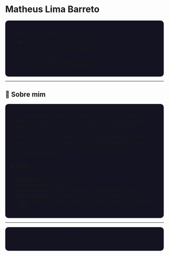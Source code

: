 # Matheus Lima Barreto

<div align="left" style="background-color:#141321; padding: 15px; border-radius: 10px;">

🌟 Bem-vindo ao meu perfil do GitHub! 🚀

- 🎮 Gamer | 📺 Entusiasta por séries e filmes
- 💻 Java Backend Developer | Software Engineer
- 📍 São Paulo, Brazil
- 📫 Contato: [mathlb.dev@hotmail.com](mathlb.dev@hotmail.com)

</div>

---

## 🌟 Sobre mim

<div style="background-color:#141321; padding: 15px; border-radius: 10px;">

Sou desenvolvedor Java e C# com experiências em projetos acadêmicos e pessoais, focando em soluções escaláveis e eficientes. Tenho conhecimento em bancos de dados como PostgreSQL, SQLServer e render, além de conhecimento em Swagger para documentação de APIs. Tenho experiência no desenvolvimento e consumo de APIs, assegurando a interoperabilidade entre sistemas, e no controle de versão utilizando Git e GitHub para um gerenciamento de código-fonte eficiente.

### 🛠️ Skills
- **Backend**: Java, Kotlin e C#
- **Frontend**: HTML5 e CSS3
- **Frameworks**: Spring Boot, Hibernate, Entity Framework e mockito 
- **Banco de dados**: PostgreSQL, SQLServer e render
- **Tools**: Docker, Docker Compose, Git, GitHub, Maven, Swagger e JWT

</div>

---

<div align="left" style="background-color:#141321; padding: 15px; border-radius: 10px;">

Obrigado por visitar meu perfil! 😊

</div>
